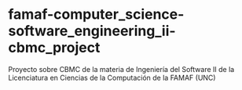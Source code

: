 # famaf-computer_science-software_engineering_ii-cbmc_project
Proyecto sobre CBMC de la materia de Ingeniería del Software II de la Licenciatura en Ciencias de la Computación de la FAMAF (UNC)
